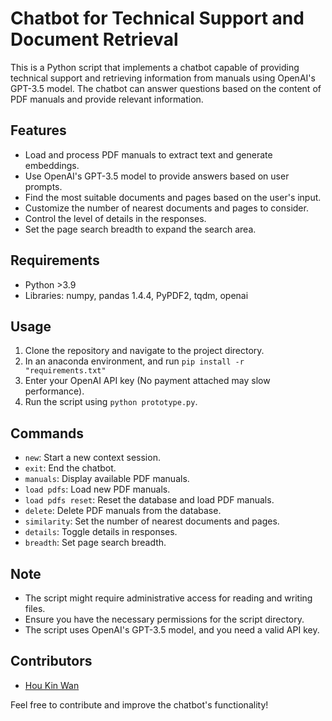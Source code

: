 # Chatbot for Technical Support and Document Retrieval

This is a Python script that implements a chatbot capable of providing technical support and retrieving information from manuals using OpenAI's GPT-3.5 model. The chatbot can answer questions based on the content of PDF manuals and provide relevant information.

## Features

- Load and process PDF manuals to extract text and generate embeddings.
- Use OpenAI's GPT-3.5 model to provide answers based on user prompts.
- Find the most suitable documents and pages based on the user's input.
- Customize the number of nearest documents and pages to consider.
- Control the level of details in the responses.
- Set the page search breadth to expand the search area.

## Requirements

- Python >3.9
- Libraries: numpy, pandas 1.4.4, PyPDF2, tqdm, openai

## Usage

1. Clone the repository and navigate to the project directory.
2. In an anaconda environment, and run `pip install -r "requirements.txt"`
3. Enter your OpenAI API key (No payment attached may slow performance).
4. Run the script using `python prototype.py`.

## Commands

- `new`: Start a new context session.
- `exit`: End the chatbot.
- `manuals`: Display available PDF manuals.
- `load pdfs`: Load new PDF manuals.
- `load pdfs reset`: Reset the database and load PDF manuals.
- `delete`: Delete PDF manuals from the database.
- `similarity`: Set the number of nearest documents and pages.
- `details`: Toggle details in responses.
- `breadth`: Set page search breadth.

## Note

- The script might require administrative access for reading and writing files.
- Ensure you have the necessary permissions for the script directory.
- The script uses OpenAI's GPT-3.5 model, and you need a valid API key.

## Contributors

- [Hou Kin Wan](https://github.com/houkinwan)

Feel free to contribute and improve the chatbot's functionality!
